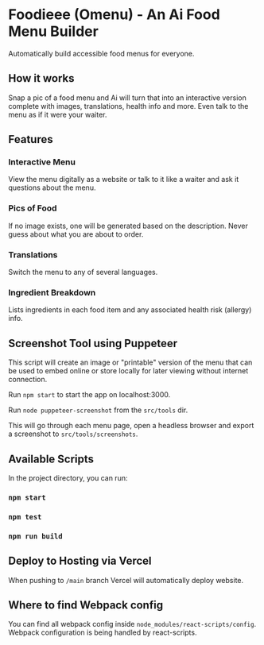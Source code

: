 # Foodieee (Omenu) - An Ai Food Menu Builder

Automatically build accessible food menus for everyone.

## How it works

Snap a pic of a food menu and Ai will turn that into an interactive version complete with images, translations, health info and more. Even talk to the menu as if it were your waiter.

## Features

### Interactive Menu

View the menu digitally as a website or talk to it like a waiter and ask it questions about the menu.

### Pics of Food

If no image exists, one will be generated based on the description. Never guess about what you are about to order.

### Translations

Switch the menu to any of several languages.

### Ingredient Breakdown

Lists ingredients in each food item and any associated health risk (allergy) info.

## Screenshot Tool using Puppeteer

This script will create an image or "printable" version of the menu that can be used to embed online or store locally for later viewing without internet connection.

Run `npm start` to start the app on localhost:3000.

Run `node puppeteer-screenshot` from the `src/tools` dir.

This will go through each menu page, open a headless browser and export a screenshot to `src/tools/screenshots`.

## Available Scripts

In the project directory, you can run:

### `npm start`

### `npm test`

### `npm run build`

## Deploy to Hosting via Vercel

When pushing to `/main` branch Vercel will automatically deploy website.

## Where to find Webpack config

You can find all webpack config inside `node_modules/react-scripts/config`. Webpack configuration is being handled by react-scripts.
